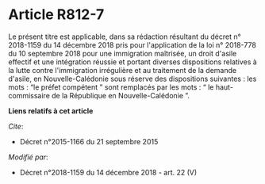 # Article R812-7

Le présent titre est applicable, dans sa rédaction résultant du décret n° 2018-1159 du 14 décembre 2018 pris pour
l'application de la loi n° 2018-778 du 10 septembre 2018 pour une immigration maîtrisée, un droit d'asile effectif et une
intégration réussie et portant diverses dispositions relatives à la lutte contre l'immigration irrégulière et au traitement
de la demande d'asile, en Nouvelle-Calédonie sous réserve des dispositions suivantes : les mots : “le préfet compétent ” sont
remplacés par les mots : “ le haut-commissaire de la République en Nouvelle-Calédonie ”.

**Liens relatifs à cet article**

_Cite_:

  - Décret n°2015-1166 du 21 septembre 2015

_Modifié par_:

  - Décret n°2018-1159 du 14 décembre 2018 - art. 22 (V)

